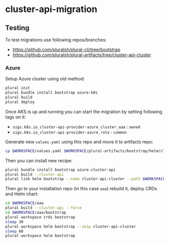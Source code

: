 # cluster-api-migration

## Testing

To test migrations use following repos/branches:

- <https://github.com/pluralsh/plural-cli/tree/bootstrap>
- <https://github.com/pluralsh/plural-artifacts/tree/cluster-api-cluster>

### Azure

Setup Azure cluster using old method:

```sh
plural init
plural bundle install bootstrap azure-k8s
plural build
plural deploy
```

Once AKS is up and running you can start the migration by setting following tags on it:

- `sigs.k8s.io_cluster-api-provider-azure_cluster_aaa` : `owned`
- `sigs.k8s.io_cluster-api-provider-azure_role` : `common`

Generate new `values.yaml` using this repo and move it to artifacts repo:

```sh
cp $WORKSPACE/values.yaml $WORKSPACE/plural-artifacts/bootstrap/helm/cluster-api-cluster/
```

Then you can install new recipe:

```sh
plural bundle install bootstrap azure-cluster-api
plural build --cluster-api
plural link helm bootstrap --name cluster-api-cluster --path $WORKSPACE/plural-artifacts/bootstrap/helm/cluster-api-cluster/
```

Then go to your installation repo (in this case `aaa`) rebuild it, deploy CRDs and Helm chart:

```sh
cd $WORKSPACE/aaa
plural build --cluster-api --force
cd $WORKSPACE/aaa/bootstrap
plural workspace crds bootstrap
sleep 30
plural workspace helm bootstrap --skip cluster-api-cluster
sleep 60
plural workspace helm bootstrap
```
